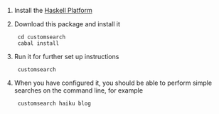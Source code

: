 1. Install the [Haskell Platform](http://hackage.haskell.org/platform)

2. Download this package and install it

        cd customsearch
        cabal install


3. Run it for further set up instructions

        customsearch


4. When you have configured it, you should be able to perform simple
   searches on the command line, for example

        customsearch haiku blog
